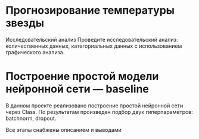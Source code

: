 # Прогнозирование температуры звезды

 Исследовательский анализ
Проведите исследовательский анализ:
количественных данных,
категориальных данных с использованием графического анализа.

# Построение простой модели нейронной сети — baseline
В данном проекте реализовано построение простой нейронной сети через Class.
По результатам произведен подбор двух гиперпараметров: batchnorm, dropout.

Все этапы снабжены описанием и выводами
